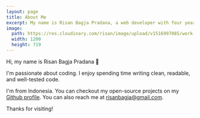 ```yaml
---
layout: page
title: About Me
excerpt: My name is Risan Bagja Pradana, a web developer with four years professional experience. I'm most experienced with Javascript and PHP. Currently, Laravel, Node.js, and React are my favorite stacks.
image:
  path: https://res.cloudinary.com/risan/image/upload/v1516997085/work-under-sakura_acfg1j.jpg
  width: 1200
  height: 719
---
```

Hi, my name is Risan Bagja Pradana 👋

I'm passionate about coding. I enjoy spending time writing clean, readable, and
well-tested code.

I'm from Indonesia. You can checkout my open-source projects on my [Github profile](https://github.com/risan). You can also reach me at [risanbagja@gmail.com](mailto:risanbagja@gmail.com).

Thanks for visiting!
